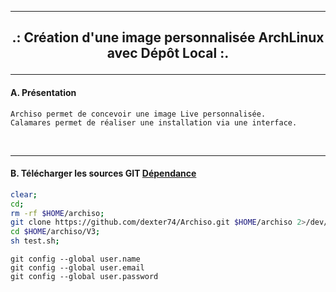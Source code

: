 ----------------------------------------------------------------------------------------------------------------------------------------------------------
<h2><b><p align='center'> .: Création d'une image personnalisée ArchLinux avec Dépôt Local :.</b></h2>

----------------------------------------------------------------------------------------------------------------------------------------------------------
#### A. Présentation
```
Archiso permet de concevoir une image Live personnalisée.
Calamares permet de réaliser une installation via une interface.
```

<br />

----------------------------------------------------------------------------------------------------------------------------------------------------------
#### B. Télécharger les sources GIT [Dépendance](https://github.com/dexter74/Archiso/blob/main/V3/XX.Dependance.MD)
```bash
clear;
cd;
rm -rf $HOME/archiso;
git clone https://github.com/dexter74/Archiso.git $HOME/archiso 2>/dev/null;
cd $HOME/archiso/V3;
sh test.sh;
```

```
git config --global user.name
git config --global user.email 
git config --global user.password
```
